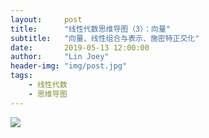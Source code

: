 ```yaml
---
layout:     post
title:      "线性代数思维导图（3）：向量"
subtitle:   "向量、线性组合与表示、施密特正交化"
date:       2019-05-13 12:00:00
author:     "Lin Joey"
header-img: "img/post.jpg"
tags:
    - 线性代数
    - 思维导图
---
```


![](https://linjoey-image.oss-cn-beijing.aliyuncs.com/3、向量(组).png)
